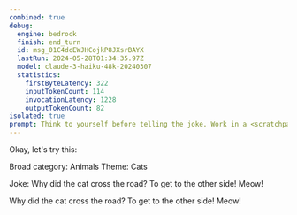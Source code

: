 ```yaml
---
combined: true
debug:
  engine: bedrock
  finish: end_turn
  id: msg_01C4dcEWJHCojkP8JXsrBAYX
  lastRun: 2024-05-28T01:34:35.97Z
  model: claude-3-haiku-48k-20240307
  statistics:
    firstByteLatency: 322
    inputTokenCount: 114
    invocationLatency: 1228
    outputTokenCount: 82
isolated: true
prompt: Think to yourself before telling the joke. Work in a <scratchpad></scratchpad> block. First, decide on a broad category for the joke. Then, decide on a theme for the joke. Finally, tell the joke. The joke should be short and direct. Put your response in <joke></joke>.
---
```


Okay, let's try this:

<scratchpad>
Broad category: Animals
Theme: Cats

Joke: Why did the cat cross the road? To get to the other side! Meow!
</scratchpad>

<joke>Why did the cat cross the road? To get to the other side! Meow!</joke>